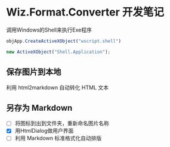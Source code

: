 # Wiz.Format.Converter 开发笔记

调用Windows的Shell来执行Exe程序

```JavaScript
objApp.CreateActiveXObject("wscript.shell")

new ActiveXObject("Shell.Application");
```

## 保存图片到本地

利用 html2markdown 自动转化 HTML 文本

## 另存为 Markdown

- [ ] 将图标到出到文件夹，重新命名图片名称
- [x] 用HtmlDialog做用户界面
- [ ] 利用 Markdown 标准格式化自动排版